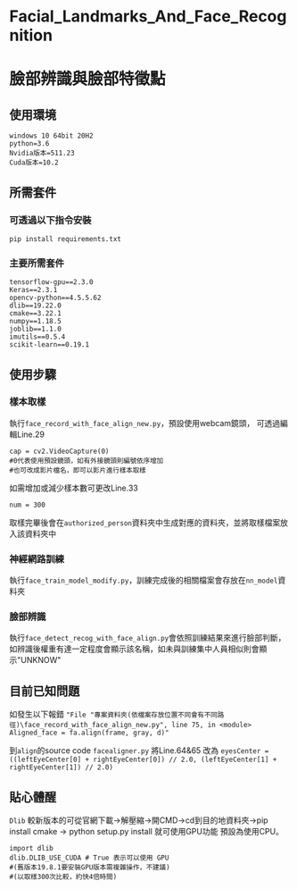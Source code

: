 ﻿# Facial_Landmarks_And_Face_Recognition

# 臉部辨識與臉部特徵點

## 使用環境

```
windows 10 64bit 20H2
python=3.6
Nvidia版本=511.23
Cuda版本=10.2
```

## 所需套件

### 可透過以下指令安裝

```
pip install requirements.txt
```

### 主要所需套件

```
tensorflow-gpu==2.3.0
Keras==2.3.1
opencv-python==4.5.5.62
dlib==19.22.0
cmake==3.22.1
numpy==1.18.5
joblib==1.1.0
imutils==0.5.4
scikit-learn==0.19.1
```

## 使用步驟

### 樣本取樣

執行`face_record_with_face_align_new.py`，預設使用webcam鏡頭，
可透過編輯Line.29

```
cap = cv2.VideoCapture(0)
#0代表使用預設鏡頭，如有外接鏡頭則編號依序增加
#也可改成影片檔名，即可以影片進行樣本取樣
```

如需增加或減少樣本數可更改Line.33

```
num = 300
```

取樣完畢後會在`authorized_person`資料夾中生成對應的資料夾，並將取樣檔案放入該資料夾中

### 神經網路訓練

執行`face_train_model_modify.py`，訓練完成後的相關檔案會存放在`nn_model`資料夾

### 臉部辨識

執行`face_detect_recog_with_face_align.py`會依照訓練結果來進行臉部判斷，如辨識後權重有達一定程度會顯示該名稱，如未與訓練集中人員相似則會顯示"UNKNOW"

## 目前已知問題

如發生以下報錯
`"File "專案資料夾(依檔案存放位置不同會有不同路徑)\face_record_with_face_align_new.py", line 75, in <module> Aligned_face = fa.align(frame, gray, d)"`

到`align`的source code `facealigner.py` 將Line.64&65 改為 `eyesCenter = ((leftEyeCenter[0] + rightEyeCenter[0]) // 2.0, (leftEyeCenter[1] + rightEyeCenter[1]) // 2.0)`

## 貼心體醒

`Dlib` 較新版本的可從官網下載->解壓縮->開CMD->cd到目的地資料夾->pip install cmake -> python setup.py install 就可使用GPU功能 預設為使用CPU。

```----------------#Dlib GPU ----------------
import dlib
dlib.DLIB_USE_CUDA # True 表示可以使用 GPU
#(舊版本19.8.1要安裝GPU版本需複雜操作，不建議)
#(以取樣300次比較，約快4倍時間)
```
